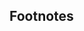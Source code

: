 ## Footnotes
[^1]: Usually contained in an ebuild, PKGBUILD, rules or spec file, depending on the package being built.
[^2]: If you are wondering about which components of each package you need, I suggest you look up the corresponding Arch Linux package and find equivalent packages for your distribution. See I am using the dependencies for the `osc` package in the AUR and its OBS-specific dependencies (like `obs-build`) to base this list on.
